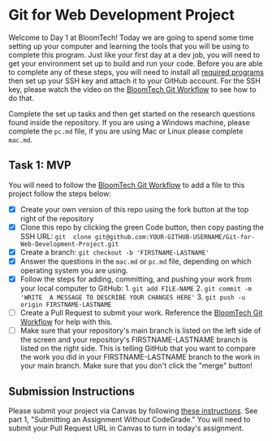 # Git for Web Development Project

Welcome to Day 1 at BloomTech! Today we are going to spend some time setting up your computer and learning the tools that you will be using to complete this program. Just like your first day at a dev job, you will need to get your environment set up to build and run your code. Before you are able to complete any of these steps, you will need to install all [required programs](https://www.notion.so/bloomtech/4da087ea26dd441bbc8030198811150d?v=5c67662450d14d64b0b2b6d32b841fee) then set up your SSH key and attach it to your GitHub account. For the SSH key, please watch the video on the [BloomTech Git Workflow](https://bloomtech.notion.site/bloomtech/BloomTech-Git-Flow-Step-by-step-269f68ae3bf64eb689a8328715a179f9) to see how to do that.

Complete the set up tasks and then get started on the research questions found inside the repository. If you are using a Windows machine, please complete the `pc.md` file, if you are using Mac or Linux please complete `mac.md`.

## Task 1: MVP
You will need to follow the [BloomTech Git Workflow](https://bloomtech.notion.site/bloomtech/BloomTech-Git-Flow-Step-by-step-269f68ae3bf64eb689a8328715a179f9) to add a file to this project follow the steps below:

- [x] Create your own version of this repo using the fork button at the top right of the 
repository
- [x] Clone this repo by clicking the green Code button, then copy pasting the SSH URL: `git 
clone git@github.com:YOUR-GITHUB-USERNAME/Git-for-Web-Development-Project.git`
- [x] Create a branch: `git checkout -b 'FIRSTNAME-LASTNAME'`
- [x] Answer the questions in the `mac.md` or `pc.md` file, depending on which operating system you are using.
- [x] Follow the steps for adding, committing, and pushing your work from your local computer to GitHub: 1. `git add FILE-NAME` 2. `git commit -m 'WRITE 
A MESSAGE TO DESCRIBE YOUR CHANGES HERE'` 3. `git push -u origin FIRSTNAME-LASTNAME`
- [ ] Create a Pull Request to submit your work. Reference the [BloomTech Git Workflow](https://bloomtech.notion.site/bloomtech/BloomTech-Git-Flow-Step-by-step-269f68ae3bf64eb689a8328715a179f9) for help with this.
- [ ] Make sure that your repository's main branch is listed on the left side of the screen and your repository's FIRSTNAME-LASTNAME branch is listed on the right side. This is telling GitHub that you want to compare the work you did in your FIRSTNAME-LASTNAME branch to the work in your main branch. Make sure that you don't click the "merge" button!

## Submission Instructions 

Please submit your project via Canvas by following [these instructions](https://bloomtech.notion.site/BloomTech-Git-Flow-Step-by-step-269f68ae3bf64eb689a8328715a179f9). See part 1, "Submitting an Assignment Without CodeGrade." You will need to submit your Pull Request URL in Canvas to turn in today's assignment.
